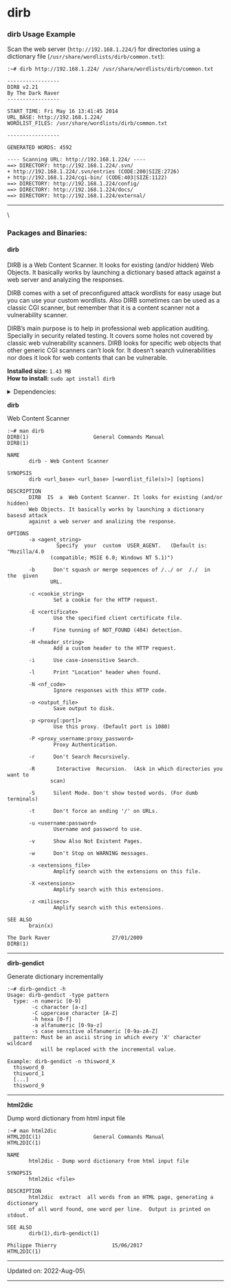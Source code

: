 # dirb

### dirb Usage Example <a href="#dirb-usage-example" id="dirb-usage-example"></a>

Scan the web server (`http://192.168.1.224/`) for directories using a dictionary file (`/usr/share/wordlists/dirb/common.txt`):

```
:~# dirb http://192.168.1.224/ /usr/share/wordlists/dirb/common.txt

-----------------
DIRB v2.21
By The Dark Raver
-----------------

START_TIME: Fri May 16 13:41:45 2014
URL_BASE: http://192.168.1.224/
WORDLIST_FILES: /usr/share/wordlists/dirb/common.txt

-----------------

GENERATED WORDS: 4592

---- Scanning URL: http://192.168.1.224/ ----
==> DIRECTORY: http://192.168.1.224/.svn/
+ http://192.168.1.224/.svn/entries (CODE:200|SIZE:2726)
+ http://192.168.1.224/cgi-bin/ (CODE:403|SIZE:1122)
==> DIRECTORY: http://192.168.1.224/config/
==> DIRECTORY: http://192.168.1.224/docs/
==> DIRECTORY: http://192.168.1.224/external/
```

***

\


### Packages and Binaries:

#### dirb <a href="#dirb" id="dirb"></a>

DIRB is a Web Content Scanner. It looks for existing (and/or hidden) Web Objects. It basically works by launching a dictionary based attack against a web server and analyzing the responses.

DIRB comes with a set of preconfigured attack wordlists for easy usage but you can use your custom wordlists. Also DIRB sometimes can be used as a classic CGI scanner, but remember that it is a content scanner not a vulnerability scanner.

DIRB’s main purpose is to help in professional web application auditing. Specially in security related testing. It covers some holes not covered by classic web vulnerability scanners. DIRB looks for specific web objects that other generic CGI scanners can’t look for. It doesn’t search vulnerabilities nor does it look for web contents that can be vulnerable.

**Installed size:** `1.43 MB`\
**How to install:** `sudo apt install dirb`

<details>

<summary>Dependencies:</summary>

* libc6
* libcurl4

</details>

**dirb**

Web Content Scanner

```
:~# man dirb
DIRB(1)                     General Commands Manual                    DIRB(1)

NAME
       dirb - Web Content Scanner

SYNOPSIS
       dirb <url_base> <url_base> [<wordlist_file(s)>] [options]

DESCRIPTION
       DIRB  IS  a  Web Content Scanner. It looks for existing (and/or hidden)
       Web Objects. It basically works by launching a dictionary basesd attack
       against a web server and analizing the response.

OPTIONS
       -a <agent_string>
                Specify  your  custom  USER_AGENT.   (Default is: "Mozilla/4.0
              (compatible; MSIE 6.0; Windows NT 5.1)")

       -b      Don't squash or merge sequences of /../ or  /./  in  the  given
              URL.

       -c <cookie_string>
               Set a cookie for the HTTP request.

       -E <certificate>
               Use the specified client certificate file.

       -f      Fine tunning of NOT_FOUND (404) detection.

       -H <header_string>
               Add a custom header to the HTTP request.

       -i      Use case-insensitive Search.

       -l      Print "Location" header when found.

       -N <nf_code>
               Ignore responses with this HTTP code.

       -o <output_file>
               Save output to disk.

       -p <proxy[:port]>
               Use this proxy. (Default port is 1080)

       -P <proxy_username:proxy_password>
               Proxy Authentication.

       -r      Don't Search Recursively.

       -R       Interactive  Recursion.  (Ask in which directories you want to
              scan)

       -S      Silent Mode. Don't show tested words. (For dumb terminals)

       -t      Don't force an ending '/' on URLs.

       -u <username:password>
               Username and password to use.

       -v      Show Also Not Existent Pages.

       -w      Don't Stop on WARNING messages.

       -x <extensions_file>
               Amplify search with the extensions on this file.

       -X <extensions>
               Amplify search with this extensions.

       -z <milisecs>
               Amplify search with this extensions.

SEE ALSO
       brain(x)

The Dark Raver                    27/01/2009                           DIRB(1)
```

***

**dirb-gendict**

Generate dictionary incrementally

```
:~# dirb-gendict -h
Usage: dirb-gendict -type pattern
  type: -n numeric [0-9]
        -c character [a-z]
        -C uppercase character [A-Z]
        -h hexa [0-f]
        -a alfanumeric [0-9a-z]
        -s case sensitive alfanumeric [0-9a-zA-Z]
  pattern: Must be an ascii string in which every 'X' character wildcard
           will be replaced with the incremental value.

Example: dirb-gendict -n thisword_X
  thisword_0
  thisword_1
  [...]
  thisword_9
```

***

**html2dic**

Dump word dictionary from html input file

```
:~# man html2dic
HTML2DIC(1)                 General Commands Manual                HTML2DIC(1)

NAME
       html2dic - Dump word dictionary from html input file

SYNOPSIS
       html2dic <file>

DESCRIPTION
       html2dic  extract  all words from an HTML page, generating a dictionary
       of all word found, one word per line.  Output is printed on stdout.

SEE ALSO
       dirb(1),dirb-gendict(1)

Philippe Thierry                  15/06/2017                       HTML2DIC(1)
```

***

Updated on: 2022-Aug-05\


***
